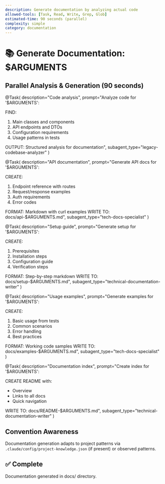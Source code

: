```yaml
---
description: Generate documentation by analyzing actual code
allowed-tools: [Task, Read, Write, Grep, Glob]
estimated-time: 90 seconds (parallel)
complexity: simple
category: documentation
---
```


# 📚 Generate Documentation: $ARGUMENTS

## Parallel Analysis & Generation (90 seconds)

@Task(
  description="Code analysis",
  prompt="Analyze code for '$ARGUMENTS':
  
  FIND:
  1. Main classes and components
  2. API endpoints and DTOs
  3. Configuration requirements
  4. Usage patterns in tests
  
  OUTPUT: Structured analysis for documentation",
  subagent_type="legacy-codebase-analyzer"
)

@Task(
  description="API documentation",
  prompt="Generate API docs for '$ARGUMENTS':
  
  CREATE:
  1. Endpoint reference with routes
  2. Request/response examples
  3. Auth requirements
  4. Error codes
  
  FORMAT: Markdown with curl examples
  WRITE TO: docs/api-$ARGUMENTS.md",
  subagent_type="tech-docs-specialist"
)

@Task(
  description="Setup guide",
  prompt="Generate setup for '$ARGUMENTS':
  
  CREATE:
  1. Prerequisites
  2. Installation steps
  3. Configuration guide
  4. Verification steps
  
  FORMAT: Step-by-step markdown
  WRITE TO: docs/setup-$ARGUMENTS.md",
  subagent_type="technical-documentation-writer"
)

@Task(
  description="Usage examples",
  prompt="Generate examples for '$ARGUMENTS':
  
  CREATE:
  1. Basic usage from tests
  2. Common scenarios
  3. Error handling
  4. Best practices
  
  FORMAT: Working code samples
  WRITE TO: docs/examples-$ARGUMENTS.md",
  subagent_type="tech-docs-specialist"
)

@Task(
  description="Documentation index",
  prompt="Create index for '$ARGUMENTS':
  
  CREATE README with:
  - Overview
  - Links to all docs
  - Quick navigation
  
  WRITE TO: docs/README-$ARGUMENTS.md",
  subagent_type="technical-documentation-writer"
)

## Convention Awareness

Documentation generation adapts to project patterns via `.claude/config/project-knowledge.json` (if present) or observed patterns.

## ✅ Complete
Documentation generated in docs/ directory.